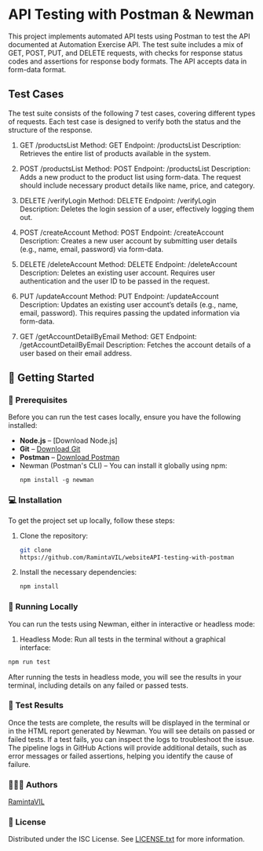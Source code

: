 # API Testing with Postman & Newman

This project implements automated API tests using Postman to test the API documented at Automation Exercise API. The test suite includes a mix of GET, POST, PUT, and DELETE requests, with checks for response status codes and assertions for response body formats. The API accepts data in form-data format.

## Test Cases

The test suite consists of the following 7 test cases, covering different types of requests. Each test case is designed to verify both the status and the structure of the response.

1. GET /productsList
   Method: GET
   Endpoint: /productsList
   Description: Retrieves the entire list of products available in the system.

2. POST /productsList
   Method: POST
   Endpoint: /productsList
   Description: Adds a new product to the product list using form-data. The request should include necessary product details like name, price, and category.

3. DELETE /verifyLogin
   Method: DELETE
   Endpoint: /verifyLogin
   Description: Deletes the login session of a user, effectively logging them out.

4. POST /createAccount
   Method: POST
   Endpoint: /createAccount
   Description: Creates a new user account by submitting user details (e.g., name, email, password) via form-data.

5. DELETE /deleteAccount
   Method: DELETE
   Endpoint: /deleteAccount
   Description: Deletes an existing user account. Requires user authentication and the user ID to be passed in the request.

6. PUT /updateAccount
   Method: PUT
   Endpoint: /updateAccount
   Description: Updates an existing user account’s details (e.g., name, email, password). This requires passing the updated information via form-data.

7. GET /getAccountDetailByEmail
   Method: GET
   Endpoint: /getAccountDetailByEmail
   Description: Fetches the account details of a user based on their email address.

## 🎯 Getting Started

### 💫 Prerequisites

Before you can run the test cases locally, ensure you have the following installed:

-   **Node.js** – [Download Node.js]
-   **Git** – [Download Git](https://git-scm.com)
-   **Postman** – [Download Postman](https://www.postman.com/downloads/)
-   Newman (Postman's CLI) – You can install it globally using npm:
    ```
    npm install -g newman
    ```

### 💻 Installation

To get the project set up locally, follow these steps:

1. Clone the repository:
    ```bash
    git clone
    https://github.com/RamintaVIL/websiteAPI-testing-with-postman
    ```
2. Install the necessary dependencies:
    ```bash
    npm install
    ```

### 💨 Running Locally

You can run the tests using Newman, either in interactive or headless mode:

1. Headless Mode:
   Run all tests in the terminal without a graphical interface:

```bash
npm run test
```

After running the tests in headless mode, you will see the results in your terminal, including details on any failed or passed tests.

### 📝 Test Results

Once the tests are complete, the results will be displayed in the terminal or in the HTML report generated by Newman. You will see details on passed or failed tests. If a test fails, you can inspect the logs to troubleshoot the issue. The pipeline logs in GitHub Actions will provide additional details, such as error messages or failed assertions, helping you identify the cause of failure.

### 🙋🏽‍♀️ Authors

[RamintaVIL](https://github.com/RamintaVIL)

### 📜 License

Distributed under the ISC License. See [LICENSE.txt](./LICENSE.txt) for more information.
